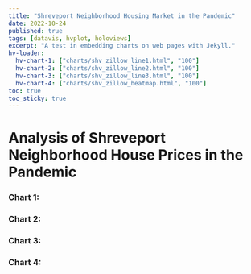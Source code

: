 ```yaml
---
title: "Shreveport Neighborhood Housing Market in the Pandemic"
date: 2022-10-24
published: true
tags: [datavis, hvplot, holoviews]
excerpt: "A test in embedding charts on web pages with Jekyll."
hv-loader:
  hv-chart-1: ["charts/shv_zillow_line1.html", "100"]
  hv-chart-2: ["charts/shv_zillow_line2.html", "100"]
  hv-chart-3: ["charts/shv_zillow_line3.html", "100"]
  hv-chart-4: ["charts/shv_zillow_heatmap.html", "100"]
toc: true
toc_sticky: true
---
```


# Analysis of Shreveport Neighborhood House Prices in the Pandemic

### Chart 1:

<div id="hv-chart-1"></div>

### Chart 2:

<div id="hv-chart-2"></div>

### Chart 3:

<div id="hv-chart-3"></div>

### Chart 4:

<div id="hv-chart-4"></div>
